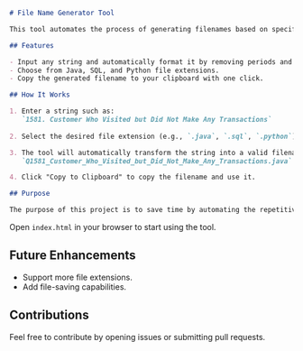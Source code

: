 ```markdown
# File Name Generator Tool

This tool automates the process of generating filenames based on specific conditions. Instead of manually typing and formatting file names, you can input a string and select the desired file extension, and the tool will format the filename accordingly.

## Features

- Input any string and automatically format it by removing periods and replacing spaces with underscores.
- Choose from Java, SQL, and Python file extensions.
- Copy the generated filename to your clipboard with one click.

## How It Works

1. Enter a string such as:  
   `1581. Customer Who Visited but Did Not Make Any Transactions`
   
2. Select the desired file extension (e.g., `.java`, `.sql`, `.python`).

3. The tool will automatically transform the string into a valid filename, like:  
   `Q1581_Customer_Who_Visited_but_Did_Not_Make_Any_Transactions.java`

4. Click "Copy to Clipboard" to copy the filename and use it.

## Purpose

The purpose of this project is to save time by automating the repetitive process of manually formatting filenames. This tool is especially useful for developers working on multiple files where consistency in file naming is important.

   ```
Open `index.html` in your browser to start using the tool.

## Future Enhancements

- Support more file extensions.
- Add file-saving capabilities.

## Contributions

Feel free to contribute by opening issues or submitting pull requests.
